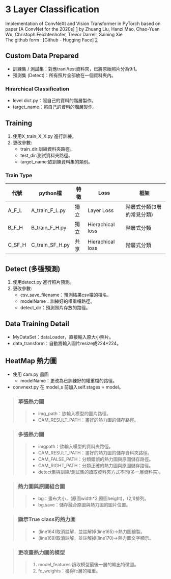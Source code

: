 ﻿# 3 Layer Classification
Implementation of ConvNeXt and Vision Transformer in PyTorch based on paper [A ConvNet for the 2020s] [1] by Zhuang Liu, Hanzi Mao, Chao-Yuan Wu, Christoph Feichtenhofer, Trevor Darrell, Saining Xie  
The github form : [Github - Hugging Face] [2]

## Custom Data Prepared
- 訓練集 / 測試集：對應trani/test資料夾，已將原始照片分為9:1。
- 預測集 (Detect)：所有照片全部放在一個資料夾內。

### Hirarchical Classification
- level dict.py：照自己的資料的階層製作。
- target_name：照自己的資料的階層製作。

## Training 
1. 使用X_train_X_X.py 進行訓練。
2. 更改參數:
    - train_dir:訓練資料夾路徑。
    - test_dir:測試資料夾路徑。
    - target_name:欲訓練資料集的類別。

### Train Type
|代號 |python檔 |特徵 |Loss |框架 |
|------|--------|--------|--------|--------|
|A_F_L |A_train_F_L.py |獨立 |Layer Loss |階層式分類(3層的常見分類) |
|B_F_H |B_train_F_H.py |獨立 |Hierachical loss |階層式分類 |
|C_SF_H |C_train_SF_H.py |共享 |Hierachical loss |階層式分類 |

## Detect (多張預測)
1. 使用detect.py 進行照片預測。
2. 更改參數:
    - csv_save_filename：預測結果csv檔的檔名。
    - modelName：訓練好的權重檔路徑。
    - detect_dir：預測照片存放的路徑。

## Data Training Detail
- MyDataSet：dataLoader，直接輸入原大小照片。
- data_transform：自動將輸入圖片resize成224*224。

## HeatMap 熱力圖
- 使用 cam.py 畫圖
    - modelName：更改為已訓練好的權重檔的路徑。
- convnext.py 在 model_s 前加入self.stages = model。
>### 單張熱力圖
>>- img_path：欲輸入模型的圖片路徑。
>>- CAM_RESULT_PATH：畫好的熱力圖的儲存路徑。

>### 多張熱力圖
>>- imgpath：欲輸入模型的資料夾路徑。
>>- CAM_RESULT_PATH：畫好的熱力圖的儲存資料夾路徑。
>>- CAM_FALSE_PATH：分類錯誤的熱力圖與原圖儲存路徑。
>>- CAM_RIGHT_PATH：分類正確的熱力圖與原圖儲存路徑。
>>- detect集與訓練/測試集的讀取資料夾方式不同(多一層資料夾)。

>### 熱力圖與原圖組合圖
>>- bg：畫布大小，(原圖width*2,原圖height)，(2,1)排列。
>>- bg.save：儲存融合原圖與熱力圖的圖片位置。

>### 顯示True class的熱力圖
>>- (line164)取消註解，並註解掉(line165)->熱力圖繪製。
>>- (line169)取消註解，並註解掉(line170)->熱力圖文字顯示。

>### 更改畫熱力圖的模型 
>>1. model_features:讀取模型最後一層的輸出特徵圖。 
>>2. fc_weights：獲得fc層的權重。

[1]: https://arxiv.org/abs/2201.03545 "A ConvNet for the 2020s"
[2]: https://github.com/huggingface/pytorch-image-models "Github - Hugging Face"
